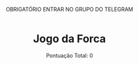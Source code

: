 OBRIGATÓRIO ENTRAR NO GRUPO DO TELEGRAM 
<html lang="en">
<head>
  <meta charset="UTF-8">
  <meta name="viewport" content="width=device-width, initial-scale=1.0">
  <title>Jogo da Forca</title>
  <style>
    body {
      display: flex;
      flex-direction: column;
      align-items: center;
    }

    #score {
      position: absolute;
      top: 10px;
      right: 10px;
    }

    #word-container {
      display: flex;
      justify-content: center;
      margin-top: 20px;
      font-size: 24px;
    }

    #hint {
      margin-top: 20px;
    }

    #guesses-container {
      margin-top: 10px;
    }

    #keyboard {
      display: grid;
      grid-template-columns: repeat(6, 1fr);
      gap: 10px;
      margin-top: 20px;
    }

    button {
      padding: 10px;
      font-size: 16px;
      cursor: pointer;
    }

    #next-round-btn {
      display: none;
      margin-top: 20px;
    }

    #reload-count {
      margin-top: 20px;
    }

    #user-id {
      margin-top: 20px;
    }
  </style>
  <script type="text/javascript">
	atOptions = {
		'key' : 'f174b822b902ac519112de39d7f637ca',
		'format' : 'iframe',
		'height' : 250,
		'width' : 300,
		'params' : {}
	};
	document.write('<scr' + 'ipt type="text/javascript" src="//www.topcreativeformat.com/f174b822b902ac519112de39d7f637ca/invoke.js"></scr' + 'ipt>');
</script>
</head>
<body>
  <h1>Jogo da Forca</h1>

  <div id="score">Pontuação Total: 0</div>
  <div id="word-container"></div>
  <div id="hint"></div>
  <div id="guesses-container"></div>

  <div id="keyboard"></div>

  <button id="next-round-btn" onclick="location.reload()">Próxima Rodada</button>

  <div id="reload-count"></div>
  <div id="user-id"></div>

  <script>
    const answers = [
      { word: "john", hint: "Um nome comum para um homem." },
      { word: "emily", hint: "Um nome comum para uma mulher." },
      { word: "paris", hint: "Uma cidade conhecida como a Cidade Luz." },
      { word: "tokyo", hint: "A capital do Japão." },
      { word: "leao", hint: "animal." },
      { word: "jacare", hint: "animal." },
      { word: "lobo", hint: "animal." },
      { word: "jonas", hint: "nome de homem." },
      { word: "ana", hint: "nome de mulher." },
      { word: "elefante", hint: "animal." },
      { word: "fortaleza", hint: "cidade." },
      { word: "cobra", hint: "animal." },
      { word: "flamengo", hint: "time." },
      { word: "gremio", hint: "time." },
      { word: "cruzeiro", hint: "time." },
      { word: "vasco", hint: "time." },
      { word: "alemanha", hint: "países." },
      { word: "Brasil", hint: "países." },
      { word: "egito", hint: "paises." },
      { word: "argentina", hint: "paises." },
    ];

    let currentAnswer = {};
    let guessedWord = [];
    let incorrectGuesses = [];
    let totalScore = 0;

    function startGame() {
      currentAnswer = answers[Math.floor(Math.random() * answers.length)];
      guessedWord = Array(currentAnswer.word.length).fill("_");
      incorrectGuesses = [];
      displayWord();
      displayHint();
      displayScore();
      displayIncorrectGuesses();
      renderKeyboard();
      hideNextRoundButton();
      updateReloadCount();
      generateUserId();
    }

    function displayWord() {
      document.getElementById("word-container").innerHTML = guessedWord.join(" ");
    }

    function displayHint() {
      document.getElementById("hint").innerHTML = `Dica: ${currentAnswer.hint}`;
    }

    function displayScore() {
      document.getElementById("score").innerHTML = `Pontuação Total: ${totalScore}`;
    }

    function displayIncorrectGuesses() {
      document.getElementById("guesses-container").innerHTML = `Tentativas Incorretas: ${incorrectGuesses.join(", ")}`;
    }

    function checkGuess(letter) {
      if (currentAnswer.word.includes(letter)) {
        for (let i = 0; i < currentAnswer.word.length; i++) {
          if (currentAnswer.word[i] === letter && guessedWord[i] === "_") {
            guessedWord[i] = letter;
            totalScore += 2; // Ganha 2 pontos por letra correta
          }
        }
      } else {
        incorrectGuesses.push(letter);
        totalScore -= 1; // Perde 1 ponto por letra incorreta

        // Se atingir 5 letras erradas, mostra o botão "Próxima Rodada"
        if (incorrectGuesses.length === 5) {
          showNextRoundButton();
        }
      }

      displayWord();
      displayHint();
      displayScore();
      displayIncorrectGuesses();

      // Salva a pontuação no localStorage a cada jogada
      localStorage.setItem("totalScore", totalScore);

      if (!guessedWord.includes("_") || incorrectGuesses.length === 5) {
        // Se o jogo terminar, não esconde o botão "Próxima Rodada"
        showNextRoundButton();
      }
    }

    function renderKeyboard() {
      const keyboardContainer = document.getElementById("keyboard");
      keyboardContainer.innerHTML = "";

      for (let i = 65; i <= 90; i++) {
        const letter = String.fromCharCode(i).toLowerCase();
        const button = document.createElement("button");
        button.textContent = letter;
        button.addEventListener("click", function () {
          checkGuess(letter);
        });
        keyboardContainer.appendChild(button);
      }
    }

    function showNextRoundButton() {
      document.getElementById("next-round-btn").style.display = "block";
    }

    function hideNextRoundButton() {
      document.getElementById("next-round-btn").style.display = "none";
    }

    function updateReloadCount() {
      const reloadCount = localStorage.getItem("reloadCount") || 0;
      localStorage.setItem("reloadCount", parseInt(reloadCount, 10) + 1);
      document.getElementById("reload-count").innerHTML = `Página atualizada ${reloadCount} vezes.`;
    }

    function generateUserId() {
      const userId = localStorage.getItem("userId") || generateRandomId();
      localStorage.setItem("userId", userId);
      document.getElementById("user-id").innerHTML = `Seu ID: ${userId}`;
    }

    function generateRandomId() {
      return Math.random().toString(36).substring(2, 10);
    }

    // Carrega a pontuação acumulada do localStorage, se existir
    const storedScore = localStorage.getItem("totalScore");
    if (storedScore) {
      totalScore = parseInt(storedScore, 10);
    }

    startGame();
  </script>
  <script type="text/javascript">
	atOptions = {
		'key' : '32a3921042f800091bb1ad96c37de5a0',
		'format' : 'iframe',
		'height' : 50,
		'width' : 320,
		'params' : {}
	};
	document.write('<scr' + 'ipt type="text/javascript" src="//www.topcreativeformat.com/32a3921042f800091bb1ad96c37de5a0/invoke.js"></scr' + 'ipt>');
</script>
</body>
</html>
